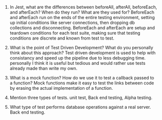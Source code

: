 <!-- Answers to the Short Answer Essay Questions go here -->


1. In Jest, what are the differences between beforeAll, afterAll, beforeEach, and afterEach? When do they run? What are they used for? 
BeforeEach and afterEach run on the ends of the entire testing environment, setting up initial conditions like server connections, then dropping db collections and disconnecting. BeforeEach and afterEach are setup and teardown conditions for each test suite, making sure that testing conditions are discrete and known from test to test.

1. What is the point of Test Driven Development? What do you personally think about this approach? Test driven development is used to help with consistancy and speed up the pipeline due to less debugging time. personally I think it is useful but tedious and would rather use tests already made than write my own.

1. What is a mock function? How do we use it to test a callback passed to a function? Mock functions make it easy to test the links between code by erasing the actual implementation of a function.

1. Mention three types of tests. unit test, Back end testing, Alpha testing.

1. What type of test performs database operations against a real server.
Back end testing.